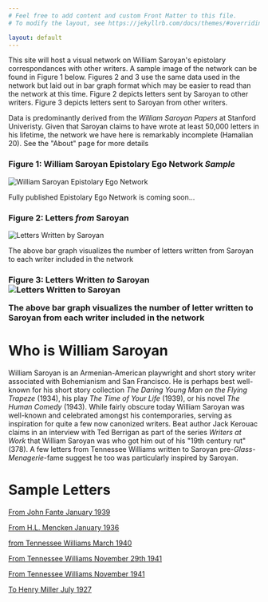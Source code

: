 ```yaml
---
# Feel free to add content and custom Front Matter to this file.
# To modify the layout, see https://jekyllrb.com/docs/themes/#overriding-theme-defaults

layout: default
---
```

<title>William Saroyan Epistolary Ego Network</title>

<p>This site will host a visual network on William Saroyan's epistolary correspondances with other writers. A sample image of the network can be found in Figure 1 below. Figures 2 and 3 use the same data used in the network but laid out in bar graph format which may be easier to read than the network at this time. Figure 2 depicts letters sent by Saroyan to other writers. Figure 3 depicts letters sent to Saroyan from other writers.</p>

<p>Data is predominantly derived from the <em>William Saroyan Papers</em> at Stanford Univeristy. Given that Saroyan claims to have wrote at least 50,000 letters in his lifetime, the network we have here is remarkably incomplete (Hamalian 20). See the "About" page for more details</p>


<h3>Figure 1: William Saroyan Epistolary Ego Network <em>Sample</em></h3>

<img src="../williamsaroyannetwork/assets/saroyan_epistolary_ego_network_bigger.png" alt="William Saroyan Epistolary Ego Network">
<p>Fully published Epistolary Ego Network is coming soon...</p>

<h3>Figure 2: Letters <em>from</em> Saroyan</h3>
<img src="../williamsaroyannetwork/assets/saroyan_letters_written.png" alt="Letters Written by Saroyan">
<p>The above bar graph visualizes the number of letters written from Saroyan to each writer included in the network</p>

<h3>Figure 3: Letters Written <em>to</em> Saroyan
<img src="../williamsaroyannetwork/assets/saroyan_letters_recieved.png" alt="Letters Written to Saroyan">
<p>The above bar graph visualizes the number of letter written to Saroyan from each writer included in the network

<h1>Who is William Saroyan</h1>
<p>William Saroyan is an Armenian-American playwright and short story writer associated with Bohemianism and San Francisco. He is perhaps best well-known for his short story collection <em>The Daring Young Man on the Flying Trapeze</em> (1934), his play <em>The Time of Your Life</em> (1939), or his novel <em>The Human Comedy</em> (1943). While fairly obscure today William Saroyan was well-known and celebrated amongst his contemporaries, serving as inspiration for quite a few now canonized writers. Beat author Jack Kerouac claims in an interview with Ted Berrigan as part of the series <em>Writers at Work</em> that William Saroyan was who got him out of his "19th century rut" (378). A few letters from Tennessee Williams written to Saroyan pre-<em>Glass-Menagerie</em>-fame suggest he too was particularly inspired by Saroyan.</p>

<h1>Sample Letters</h1>
<p>
    <a href="../GitHub/williamsaroyannetwork/assets/From_John_Fante_January_1939.pdf">From John Fante January 1939</a>
</p>
<p>
    <a href="C:\Users\acjor\OneDrive\Documents\GitHub\williamsaroyannetwork\_texts\From_Mencken_January_1936.pdf">From H.L. Mencken January 1936</a>
</p>
<p>
    <a href="../GitHub/williamsaroyannetwork/_texts/From_Tennessee_Williams_March_1940.pdf">from Tennessee Williams March 1940</a>
</p>
<p>
    <a href="../GitHub/williamsaroyannetwork/_texts/From_Tennessee_Williams_November_29_1941.pdf">From Tennessee Williams November 29th 1941</a>
</p>
<p>
    <a href="../GitHub/williamsaroyannetwork/_texts/From_Tennessee_Williams_November_1941.pdf">From Tennessee Williams November 1941</a>
</p>
<p>
    <a href="../GitHub/williamsaroyannetwork/_texts/To_Henry_Miller_July_1927.pdf">To Henry Miller July 1927</a>
</p>